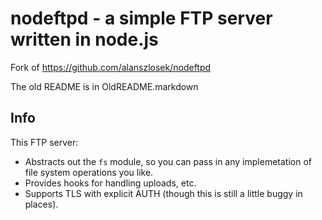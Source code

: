 nodeftpd - a simple FTP server written in node.js
====

Fork of https://github.com/alanszlosek/nodeftpd

The old README is in OldREADME.markdown

Info
----

This FTP server:

* Abstracts out the `fs` module, so you can pass in any implemetation of file system operations you like.
* Provides hooks for handling uploads, etc.
* Supports TLS with explicit AUTH (though this is still a little buggy in places).